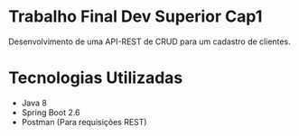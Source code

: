 # Trabalho Final Dev Superior Cap1

Desenvolvimento de uma API-REST de CRUD para um cadastro de clientes.

# Tecnologias Utilizadas

  * Java 8
  * Spring Boot 2.6
  * Postman (Para requisições REST)
